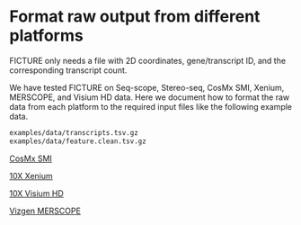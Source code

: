 # Format raw output from different platforms

FICTURE only needs a file with 2D coordinates, gene/transcript ID, and the corresponding transcript count.

We have tested FICTURE on Seq-scope, Stereo-seq, CosMx SMI, Xenium, MERSCOPE, and Visium HD data. Here we document how to format the raw data from each platform to the required input files like the following example data.

```bash linenums="1"
examples/data/transcripts.tsv.gz
examples/data/feature.clean.tsv.gz
```

[CosMx SMI](format_input/cosmx.md)

[10X Xenium](format_input/xenium.md)

[10X Visium HD](format_input/visiumHD.md)

[Vizgen MERSCOPE](format_input/vizgen.md)

